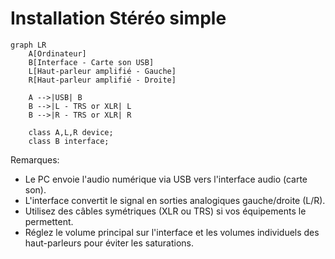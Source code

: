 # Installation Stéréo simple

```mermaid
graph LR
	A[Ordinateur]
	B[Interface - Carte son USB]
	L[Haut-parleur amplifié - Gauche]
	R[Haut-parleur amplifié - Droite]

	A -->|USB| B
	B -->|L - TRS or XLR| L
	B -->|R - TRS or XLR| R

	class A,L,R device;
	class B interface;
```

Remarques:

- Le PC envoie l'audio numérique via USB vers l'interface audio (carte son).
- L'interface convertit le signal en sorties analogiques gauche/droite (L/R).
- Utilisez des câbles symétriques (XLR ou TRS) si vos équipements le permettent.
- Réglez le volume principal sur l'interface et les volumes individuels des haut-parleurs pour éviter les saturations.